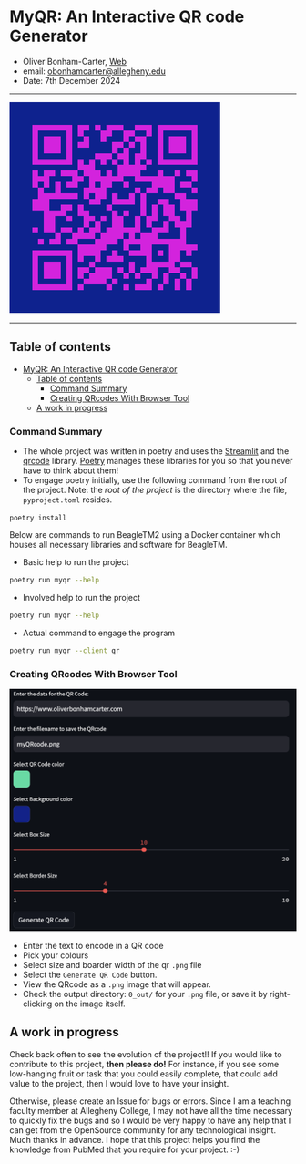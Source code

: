 # MyQR: An Interactive QR code Generator

- Oliver Bonham-Carter, [Web](https://www.oliverbonhamcarter.com/)
- email: obonhamcarter@allegheny.edu
- Date: 7th December 2024

---

![logo](graphics/myQrCode.png)

---

## Table of contents
- [MyQR: An Interactive QR code Generator](#myqr-an-interactive-qr-code-generator)
  - [Table of contents](#table-of-contents)
    - [Command Summary](#command-summary)
    - [Creating QRcodes With Browser Tool](#creating-qrcodes-with-browser-tool)
  - [A work in progress](#a-work-in-progress)

### Command Summary

* The whole project was written in poetry and uses the [Streamlit](https://docs.streamlit.io/) and the [qrcode](https://pypi.org/project/qrcode/) library. [Poetry](https://python-poetry.org/docs/) manages these libraries for you so that you never have to think about them!
* To engage poetry initially, use the following command from the root of the project. Note: the *root of the project* is the directory where the file, `pyproject.toml` resides.

`poetry install`

Below are commands to run BeagleTM2 using a Docker container which houses all necessary libraries and software for BeagleTM.

- Basic help to run the project

``` bash
poetry run myqr --help
```
- Involved help to run the project

``` bash
poetry run myqr --help
```

- Actual command to engage the program

``` bash
poetry run myqr --client qr
```

### Creating QRcodes With Browser Tool

![logo](graphics/panel.png)

- Enter the text to encode in a QR code
- Pick your colours
- Select size and boarder width of the qr `.png` file
- Select the `Generate QR Code` button.
- View the QRcode as a `.png` image that will appear.
- Check the output directory: `0_out/` for your `.png` file, or save it by right-clicking on the image itself.

## A work in progress

Check back often to see the evolution of the project!! If you would like to contribute to this project, __then please do!__ For instance, if you see some low-hanging fruit or task that you could easily complete, that could add value to the project, then I would love to have your insight.

Otherwise, please create an Issue for bugs or errors. Since I am a teaching faculty member at Allegheny College, I may not have all the time necessary to quickly fix the bugs and so I would be very happy to have any help that I can get from the OpenSource community for any technological insight. Much thanks in advance. I hope that this project helps you find the knowledge from PubMed that you require for your project. :-)
